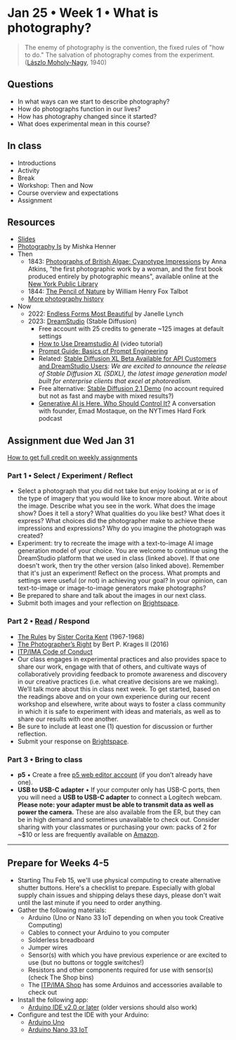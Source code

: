 # Jan 25 • Week 1 • What is photography?

>The enemy of photography is the convention, the fixed rules of "how to do." The salvation of photography comes from the experiment. ([Lászlo Moholy-Nagy](https://photographyandvision.com/2021/03/15/monday-photography-inspiration-laszlo-moholy-nagy/), 1940)

## Questions

- In what ways can we start to describe photography?
- How do photographs function in our lives?
- How has photography changed since it started?
- What does experimental mean in this course?

## In class

- Introductions
- Activity
- Break
- Workshop: Then and Now
- Course overview and expectations
- Assignment

## Resources

- [Slides](https://drive.google.com/drive/folders/1qIvZPNF94dAizOjOpymky5bexo8bdELj?usp=drive_link)
- [Photography Is](https://mishkahenner.com/Photography-Is) by Mishka Henner
- Then
  - 1843: [Photographs of British Algae: Cyanotype
  Impressions](https://digitalcollections.nypl.org/collections/photographs-of-british-algae-cyanotype-impressions#/?tab=navigation)
  by Anna Atkins, "the first photographic work by a woman, and the first book
  produced entirely by photographic means", available online at the [New York
  Public
  Library](https://www.nypl.org/events/exhibitions/blue-prints-pioneering-photographs-anna-atkins)
  - 1844: [The Pencil of
    Nature](https://www.gutenberg.org/files/33447/33447-h/33447-h.html) by
    William Henry Fox Talbot
  - [More photography
  history](https://github.com/ellennickles/xphoto-s23/blob/main/resources/general-photography.md#history)
- Now
  - 2022: [Endless Forms Most
    Beautiful](https://janellelynch.net/endless-forms-most-beautiful-grid) by
    Janelle Lynch
  - 2023: [DreamStudio](https://beta.dreamstudio.ai) (Stable Diffusion)
    - Free account with 25 credits to generate ~125 images at default settings
    - [How to Use Dreamstudio AI](https://www.youtube.com/watch?v=r1uU2_9KrVU)
      (video tutorial)
    - [Prompt Guide: Basics of Prompt
    Engineering](https://beta.dreamstudio.ai/prompt-guide)
    - Related: [Stable Diffusion XL Beta Available for API Customers and DreamStudio
    Users](https://stability.ai/news/stable-diffusion-xl-beta-available-for-api-customers-and-dreamstudio-users): *We are excited to announce the release of Stable Diffusion XL
    (SDXL), the latest image generation model built for enterprise clients that
    excel at photorealism.*
    - Free alternative: [Stable Diffusion 2.1
    Demo](https://huggingface.co/spaces/stabilityai/stable-diffusion) (no account required but not as fast and maybe with mixed
    results?)
    - [Generative AI is Here. Who Should Control
    It?](https://podcasts.apple.com/us/podcast/generative-ai-is-here-who-should-control-it/id1528594034?i=1000583401762)
    A conversation with founder, Emad Mostaque, on the NYTimes Hard Fork podcast

## Assignment due Wed Jan 31

[How to get full credit on weekly assignments](https://github.com/ellennickles/xphoto-s24/tree/main#assessment-and-evaluation)

### Part 1 • Select / Experiment / Reflect

- Select a photograph that you did not take but enjoy looking at or is of the
  type of imagery that you would like to know more about. Write about the image.
  Describe what you see in the work. What does the image show? Does it tell a
  story? What qualities do you like best? What does it express? What choices did
  the photographer make to achieve these impressions and expressions? Why do you imagine the photograph was created?
- Experiment: try to recreate the image with a text-to-image AI image generation
  model of your choice. You are welcome to continue using the DreamStudio
  platform that we used in class (linked above). If that one doesn't work, then
  try the other version (also linked above). Remember that it's just an
  experiment! Reflect on the process. What prompts and settings were useful (or
  not) in achieving your goal? In your opinion, can text-to-image or
  image-to-image generators make photographs?
- Be prepared to share and talk about the images in our next class.
- Submit both images and your reflection on
  [Brightspace](https://brightspace.nyu.edu).


### Part 2 • [Read](https://drive.google.com/drive/folders/1qIvZPNF94dAizOjOpymky5bexo8bdELj) / Respond

- [The
  Rules](http://manifestos.mombartz.com/immaculate-heart-college-art-department-rules/)
  by [Sister Corita Kent](https://www.corita.org/) (1967-1968)
- [The Photographer’s
  Right](https://drive.google.com/drive/folders/1qIvZPNF94dAizOjOpymky5bexo8bdELj?usp=drive_link)
  by Bert P. Krages II (2016)
- [ITP/IMA Code of
  Conduct](https://itpnyu.github.io/ITP-IMA-Code-of-Conduct/index)
- Our class engages in experimental practices and also provides space to share
  our work, engage with that of others, and cultivate ways of collaboratively
  providing feedback to promote awareness and discovery in our creative
  practices (i.e. what creative decisions are we making). We’ll talk more about
  this in class next week. To get started, based on the readings above and on
  your own experience during our recent workshop and elsewhere, write about ways
  to foster a class community in which it is safe to experiment with ideas and
  materials, as well as to share our results with one another.
- Be sure to include at least one (1) question for discussion or further
  reflection.
- Submit your response on [Brightspace](https://brightspace.nyu.edu).

### Part 3 • Bring to class

- **p5** • Create a free [p5 web editor account](https://editor.p5js.org/) (if
  you don’t already have one).
- **USB to USB-C adapter** • If your computer only has USB-C ports, then you
  will need a **USB to USB-C adapter** to connect a Logitech webcam. **Please
  note: your adapter must be able to transmit data as well as power the
  camera.** These are also available from the ER, but they can be in high demand
  and sometimes unavailable to check out. Consider sharing with your classmates
  or purchasing your own: packs of 2 for ~$10 or less are frequently available
  on
  [Amazon](https://www.amazon.com/JSAUX-Adapter-Compatible-MacBook-Samsung/dp/B07BS8SRWH/ref=sr_1_1_sspa?crid=19JSU1Q8TES9N&keywords=USB%2BC%2Bto%2BUSB%2BAdapter%2Bjsaux&qid=1674232278&s=electronics&sprefix=usb%2Bc%2Bto%2Busb%2Badapter%2Bjsaux%2Celectronics%2C65&sr=1-1-spons&spLa=ZW5jcnlwdGVkUXVhbGlmaWVyPUEyVlJBRTVLWlNCMEw1JmVuY3J5cHRlZElkPUEwOTI0ODY2M1QzQVFRQ09ZT05ETiZlbmNyeXB0ZWRBZElkPUEwMzMxNjUzMkpXTVMwWUFYWkhMQiZ3aWRnZXROYW1lPXNwX2F0ZiZhY3Rpb249Y2xpY2tSZWRpcmVjdCZkb05vdExvZ0NsaWNrPXRydWU&th=1).

___

## Prepare for Weeks 4-5

- Starting Thu Feb 15, we'll use physical computing to create alternative
  shutter buttons. Here's a checklist to prepare. Especially with global supply
  chain issues and shipping delays these days, please don't wait until the last
  minute if you need to order anything.
- Gather the following materials:
  - Arduino (Uno or Nano 33 IoT depending on when you took Creative Computing)
  - Cables to connect your Arduino to you computer
  - Solderless breadboard
  - Jumper wires
  - Sensor(s) with which you have previous experience or are excited to use (but
    no buttons or toggle switches!)
  - Resistors and other components required for use with sensor(s) (check The
    Shop bins)
  - The [ITP/IMA Shop](https://shop.itp.io/) has some Arduinos and accessories
    available to check out
- Install the following app:
  - [Arduino IDE v2.0 or later](https://www.arduino.cc/en/software) (older
    versions should also work)
- Configure and test the IDE with your Arduino:
  - [Arduino
    Uno](https://docs.arduino.cc/software/ide-v1/tutorials/getting-started/cores/arduino-avr)
  - [Arduino Nano 33
    IoT](https://docs.arduino.cc/software/ide-v1/tutorials/getting-started/cores/arduino-samd)
  

